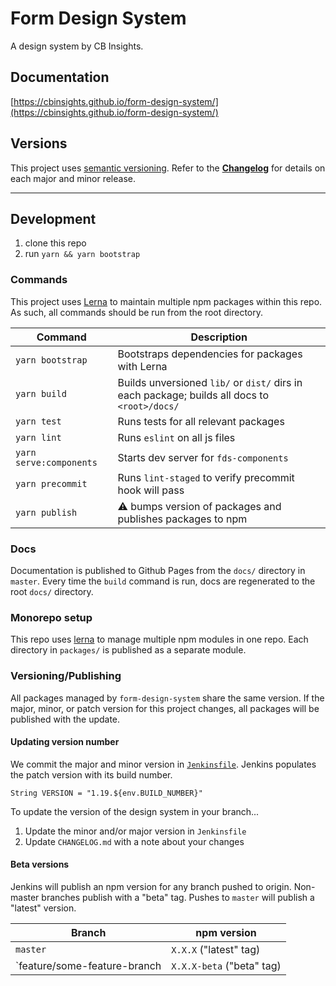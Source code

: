 # Form Design System

A design system by CB Insights.

## Documentation
[https://cbinsights.github.io/form-design-system/](https://cbinsights.github.io/form-design-system/)

## Versions
This project uses [semantic versioning](https://semver.org/spec/v2.0.0.html).
Refer to the [**Changelog**](https://github.com/cbinsights/form-design-system/blob/master/CHANGELOG.md)
for details on each major and minor release.

------

## Development

1. clone this repo
2. run `yarn && yarn bootstrap`


### Commands
This project uses [Lerna](https://github.com/lerna/lerna) to maintain
multiple npm packages within this repo. As such, all commands should be
run from the root directory.

Command          | Description
---------------- | ------------------------------------------------------
`yarn bootstrap` | Bootstraps dependencies for packages with Lerna
`yarn build`     | Builds unversioned `lib/` or `dist/` dirs in each package; builds all docs to `<root>/docs/`
`yarn test`      | Runs tests for all relevant packages
`yarn lint`      | Runs `eslint` on all js files
`yarn serve:components` | Starts dev server for `fds-components`
`yarn precommit` | Runs `lint-staged` to verify precommit hook will pass
`yarn publish`   | ⚠️  bumps version of packages and publishes packages to npm

### Docs
Documentation is published to Github Pages from the `docs/` directory in `master`.
Every time the `build` command is run, docs are regenerated to the root `docs/` directory.

### Monorepo setup
This repo uses [lerna](https://lernajs.io/) to manage multiple npm modules in one repo. Each directory in
`packages/` is published as a separate module.

### Versioning/Publishing
All packages managed by `form-design-system` share the same version. If the major, minor, or patch version
for this project changes, all packages will be published with the update.

#### Updating version number
We commit the major and minor version in [`Jenkinsfile`](https://github.com/cbinsights/form-design-system/blob/master/Jenkinsfile#L10).
Jenkins populates the patch version with its build number.

```
String VERSION = "1.19.${env.BUILD_NUMBER}"
```

To update the version of the design system in your branch...

1. Update the minor and/or major version in `Jenkinsfile`
2. Update `CHANGELOG.md` with a note about your changes

#### Beta versions
Jenkins will publish an npm version for any branch pushed to origin.
Non-master branches publish with a "beta" tag. Pushes to `master` will
publish a "latest" version.

Branch   | npm version
-------- | -------------------------------------
`master` | `X.X.X` ("latest" tag)
`feature/some-feature-branch | `X.X.X-beta` ("beta" tag)
